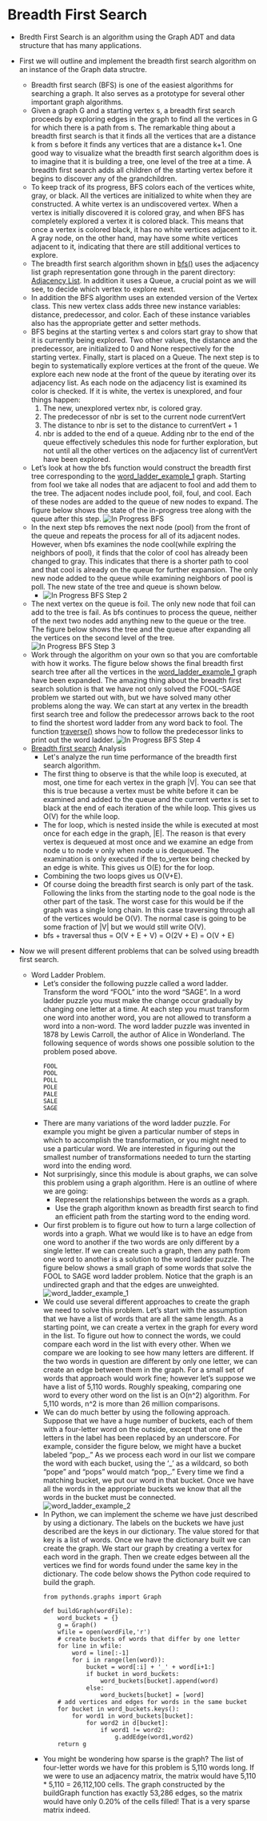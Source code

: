 # Breadth First Search
* Bredth First Search is an algorithm using the Graph ADT and data structure that has many applications.
* First we will outline and implement the breadth first search algorithm on an instance of the Graph data structre.
  * Breadth first search (BFS) is one of the easiest algorithms for searching a graph. It also serves as a prototype for several other important graph algorithms.
  * Given a graph G and a starting vertex s, a breadth first search proceeds by exploring edges in the graph to find all the vertices in G for which there is a path from s. The remarkable thing about a breadth first search is that it finds all the vertices that are a distance k from s before it finds any vertices that are a distance k+1. One good way to visualize what the breadth first search algorithm does is to imagine that it is building a tree, one level of the tree at a time. A breadth first search adds all children of the starting vertex before it begins to discover any of the grandchildren.
  * To keep track of its progress, BFS colors each of the vertices white, gray, or black. All the vertices are initialized to white when they are constructed. A white vertex is an undiscovered vertex. When a vertex is initially discovered it is colored gray, and when BFS has completely explored a vertex it is colored black. This means that once a vertex is colored black, it has no white vertices adjacent to it. A gray node, on the other hand, may have some white vertices adjacent to it, indicating that there are still additional vertices to explore.
  * The breadth first search algorithm shown in [bfs()](main.py) uses the adjacency list graph representation gone through in the parent directory: [Adjacency List](../../adjacency-list/README.md). In addition it uses a Queue, a crucial point as we will see, to decide which vertex to explore next.
  * In addition the BFS algorithm uses an extended version of the Vertex class. This new vertex class adds three new instance variables: distance, predecessor, and color. Each of these instance variables also has the appropriate getter and setter methods.
  * BFS begins at the starting vertex s and colors start gray to show that it is currently being explored. Two other values, the distance and the predecessor, are initialized to 0 and None respectively for the starting vertex. Finally, start is placed on a Queue. The next step is to begin to systematically explore vertices at the front of the queue. We explore each new node at the front of the queue by iterating over its adjacency list. As each node on the adjacency list is examined its color is checked. If it is white, the vertex is unexplored, and four things happen:
    1. The new, unexplored vertex nbr, is colored gray.
    2. The predecessor of nbr is set to the current node currentVert
    3. The distance to nbr is set to the distance to currentVert + 1
    4. nbr is added to the end of a queue. Adding nbr to the end of the queue effectively schedules this node for further exploration, but not until all the other vertices on the adjacency list of currentVert have been explored.
  * Let’s look at how the bfs function would construct the breadth first tree corresponding to the [word_ladder_example_1](img/word_ladder_example_1.png) graph. Starting from fool we take all nodes that are adjacent to fool and add them to the tree. The adjacent nodes include pool, foil, foul, and cool. Each of these nodes are added to the queue of new nodes to expand. The figure below shows the state of the in-progress tree along with the queue after this step.
    ![In Progress BFS](img/bfs_example_1.png)
  * In the next step bfs removes the next node (pool) from the front of the queue and repeats the process for all of its adjacent nodes. However, when bfs examines the node cool(while explring the neighbors of pool), it finds that the color of cool has already been changed to gray. This indicates that there is a shorter path to cool and that cool is already on the queue for further expansion. The only new node added to the queue while examining neighbors of pool is poll. The new state of the tree and queue is shown below.
    * ![In Progress BFS Step 2](img/bfs_example_2.png)
  * The next vertex on the queue is foil. The only new node that foil can add to the tree is fail. As bfs continues to process the queue, neither of the next two nodes add anything new to the queue or the tree. The figure below shows the tree and the queue after expanding all the vertices on the second level of the tree.
    ![In Progress BFS Step 3](img/bfs_example_3.png)
  * Work through the algorithm on your own so that you are comfortable with how it works. The figure below shows the final breadth first search tree after all the vertices in the [word_ladder_example_1](img/word_ladder_example_1.png) graph have been expanded. The amazing thing about the breadth first search solution is that we have not only solved the FOOL–SAGE problem we started out with, but we have solved many other problems along the way. We can start at any vertex in the breadth first search tree and follow the predecessor arrows back to the root to find the shortest word ladder from any word back to fool. The function [traverse()](main.py) shows how to follow the predecessor links to print out the word ladder.
    ![In Progress BFS Step 4](img/bfs_example_4.png)
  * [Breadth first search](main.py) Analysis
    * Let's analyze the run time performance of the breadth first search algorithm.
    * The first thing to observe is that the while loop is executed, at most, one time for each vertex in the graph |V|. You can see that this is true because a vertex must be white before it can be examined and added to the queue and the current vertex is set to black at the end of each iteration of the while loop. This gives us O(V) for the while loop.
    * The for loop, which is nested inside the while is executed at most once for each edge in the graph, |E|. The reason is that every vertex is dequeued at most once and we examine an edge from node u to node v only when node u is dequeued. The examination is only executed if the to_vertex being checked by an edge is white. This gives us O(E) for the for loop.
    * Combining the two loops gives us O(V+E).
    * Of course doing the breadth first search is only part of the task. Following the links from the starting node to the goal node is the other part of the task. The worst case for this would be if the graph was a single long chain. In this case traversing through all of the vertices would be O(V). The normal case is going to be some fraction of |V| but we would still write O(V).
    * bfs + traversal thus = O(V + E + V) = O(2V + E) = O(V + E)  


    



* Now we will present different problems that can be solved using breadth first search.
  * Word Ladder Problem.
    * Let’s consider the following puzzle called a word ladder. Transform the word “FOOL” into the word “SAGE”. In a word ladder puzzle you must make the change occur gradually by changing one letter at a time. At each step you must transform one word into another word, you are not allowed to transform a word into a non-word. The word ladder puzzle was invented in 1878 by Lewis Carroll, the author of Alice in Wonderland. The following sequence of words shows one possible solution to the problem posed above.
      ```
      FOOL
      POOL
      POLL
      POLE
      PALE
      SALE
      SAGE
      ```
    * There are many variations of the word ladder puzzle. For example you might be given a particular number of steps in which to accomplish the transformation, or you might need to use a particular word. We are interested in figuring out the smallest number of transformations needed to turn the starting word into the ending word.
    * Not surprisingly, since this module is about graphs, we can solve this problem using a graph algorithm. Here is an outline of where we are going:
      * Represent the relationships between the words as a graph.
      * Use the graph algorithm known as breadth first search to find an efficient path from the starting word to the ending word.
    * Our first problem is to figure out how to turn a large collection of words into a graph. What we would like is to have an edge from one word to another if the two words are only different by a single letter. If we can create such a graph, then any path from one word to another is a solution to the word ladder puzzle. The figure below shows a small graph of some words that solve the FOOL to SAGE word ladder problem. Notice that the graph is an undirected graph and that the edges are unweighted.
      ![word_ladder_example_1](img/word_ladder_example_1.png)
    * We could use several different approaches to create the graph we need to solve this problem. Let’s start with the assumption that we have a list of words that are all the same length. As a starting point, we can create a vertex in the graph for every word in the list. To figure out how to connect the words, we could compare each word in the list with every other. When we compare we are looking to see how many letters are different. If the two words in question are different by only one letter, we can create an edge between them in the graph. For a small set of words that approach would work fine; however let’s suppose we have a list of 5,110 words. Roughly speaking, comparing one word to every other word on the list is an O(n^2) algorithm. For 5,110 words, n^2 is more than 26 million comparisons.
    * We can do much better by using the following approach. Suppose that we have a huge number of buckets, each of them with a four-letter word on the outside, except that one of the letters in the label has been replaced by an underscore. For example, consider the figure below, we might have a bucket labeled “pop\_.” As we process each word in our list we compare the word with each bucket, using the ‘\_’ as a wildcard, so both “pope” and “pops” would match “pop\_.” Every time we find a matching bucket, we put our word in that bucket. Once we have all the words in the appropriate buckets we know that all the words in the bucket must be connected.
      ![word_ladder_example_2](img/word_ladder_example_2.png)
    * In Python, we can implement the scheme we have just described by using a dictionary. The labels on the buckets we have just described are the keys in our dictionary. The value stored for that key is a list of words. Once we have the dictionary built we can create the graph. We start our graph by creating a vertex for each word in the graph. Then we create edges between all the vertices we find for words found under the same key in the dictionary. The code below shows the Python code required to build the graph.
      ```
      from pythonds.graphs import Graph

      def buildGraph(wordFile):
          word_buckets = {}
          g = Graph()
          wfile = open(wordFile,'r')
          # create buckets of words that differ by one letter
          for line in wfile:
              word = line[:-1]
              for i in range(len(word)):
                  bucket = word[:i] + '_' + word[i+1:]
                  if bucket in word_buckets:
                      word_buckets[bucket].append(word)
                  else:
                      word_buckets[bucket] = [word]
          # add vertices and edges for words in the same bucket
          for bucket in word_buckets.keys():
              for word1 in word_buckets[bucket]:
                  for word2 in d[bucket]:
                      if word1 != word2:
                          g.addEdge(word1,word2)
          return g
      ```
    * You might be wondering how sparse is the graph? The list of four-letter words we have for this problem is 5,110 words long. If we were to use an adjacency matrix, the matrix would have 5,110 * 5,110 = 26,112,100 cells. The graph constructed by the buildGraph function has exactly 53,286 edges, so the matrix would have only 0.20% of the cells filled! That is a very sparse matrix indeed.
